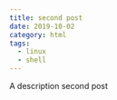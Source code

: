 ```yaml
---
title: second post
date: 2019-10-02
category: html
tags:
  - linux
  - shell
---
```


A description second post
<!-- more -->